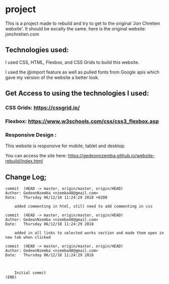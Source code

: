 # project
This is a project made to rebuild and try to get to the original 'Jon Chretien website'. It should be excatly the same.
here is the original website: jonchretien.com


## Technologies used: 

I used CSS, HTML, Flexbox, and CSS Grids to build this website. 

I used the @import feature as well as pulled fonts from Google apis which gave my version of the 
website a better look.

## Get Access to using the technologies I used:

### CSS Grids: https://cssgrid.io/

### Flexbox: https://www.w3schools.com/css/css3_flexbox.asp

### Responsive Design :


This website is responsive for mobile, tablet and desktop.


You can access the site here: https://gedeonnzemba.github.io/website-rebuild/index.html

## Change Log; 

```
commit  (HEAD -> master, origin/master, origin/HEAD)
Author: GedeonNzemba <nzemba48@gmail.com>
Date:   Thursday 06/12/18 11:24:29 2018 +0200

    added commenting in html, still need to add commenting in css

commit  (HEAD -> master, origin/master, origin/HEAD)
Author: GedeonNzemba <nzemba48@gmail.com>
Date:   Thursday 06/12/18 11:24:29 2018

    added in all links to selected works section and made them open in new tab when clicked

commit  (HEAD -> master, origin/master, origin/HEAD)
Author: GedeonNzemba <nzemba48@gmail.com>
Date:   Thursday 06/12/18 11:24:29 2018



    Initial commit
(END)

```
